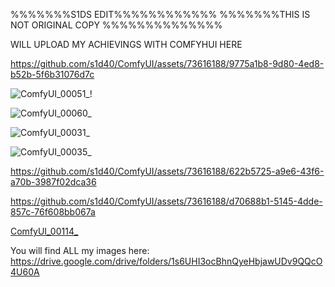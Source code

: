 %%%%%%%S1DS EDIT%%%%%%%%%%%%
%%%%%%%THIS IS NOT ORIGINAL COPY %%%%%%%%%%%%%%



WILL UPLOAD MY ACHIEVINGS WITH COMFYHUI HERE



https://github.com/s1d40/ComfyUI/assets/73616188/9775a1b8-9d80-4ed8-b52b-5f6b31076d7c



![ComfyUI_00051_](https://github.com/s1d40/ComfyUI/assets/73616188/d43132b4-88a3-47e6-ab4e-bd1055bfa45d)!




![ComfyUI_00060_](https://github.com/s1d40/ComfyUI/assets/73616188/69b8646e-d734-4ff6-95df-91c6b4e229c7)


![ComfyUI_00031_](https://github.com/s1d40/ComfyUI/assets/73616188/90b611a4-f061-4985-aeb0-5b735b32a9ef)


![ComfyUI_00035_](https://github.com/s1d40/ComfyUI/assets/73616188/cf4d6283-d6b1-494a-8dac-d944c8f4cb63)

https://github.com/s1d40/ComfyUI/assets/73616188/622b5725-a9e6-43f6-a70b-3987f02dca36


https://github.com/s1d40/ComfyUI/assets/73616188/d70688b1-5145-4dde-857c-76f608bb067a



[ComfyUI_00114_](https://github.com/s1d40/ComfyUI/assets/73616188/a743e13b-0a98-4f53-abc2-f2045e35e4bc)




You will find ALL my images here:
https://drive.google.com/drive/folders/1s6UHI3ocBhnQyeHbjawUDv9QQcO4U60A
